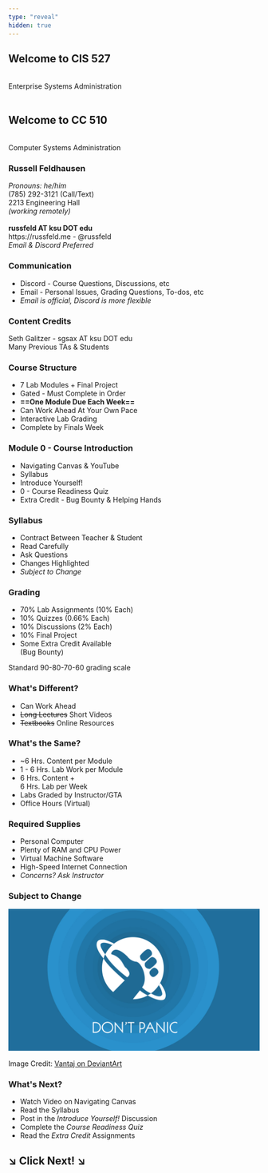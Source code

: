 ```yaml
---
type: "reveal"
hidden: true
---
```

<section>
	<h2>Welcome to CIS 527</h2><br>Enterprise Systems Administration<br><br>
	<h2>Welcome to CC 510</h2><br>Computer Systems Administration
</section>
<section>
	<h3>Russell Feldhausen</h3>
	<p>
	  <i>Pronouns: he/him</i><br>
		(785) 292-3121 (Call/Text)<br>
		2213 Engineering Hall<br>
		<i>(working remotely)</i><br>
		<br>
		<b>russfeld AT ksu DOT edu</b><br>
		https://russfeld.me  -  @russfeld<br>
		<i>Email & Discord Preferred</i>
	</p>
</section>
<section>
	<h3>Communication</h3>
	<ul>
		<li>Discord - Course Questions, Discussions, etc</li>
		<li>Email - Personal Issues, Grading Questions, To-dos, etc</li>
		<li><i>Email is official, Discord is more flexible</i></li>
	</ul>
</section>
<section>
	<h3>Content Credits</h3>
	Seth Galitzer - sgsax AT ksu DOT edu<br>
	Many Previous TAs & Students
</section>
<section>
	<h3>Course Structure</h3>
	<ul>
		<li>7 Lab Modules + Final Project</li>
		<li>Gated - Must Complete in Order</li>
		<li><b>==One Module Due Each Week==</b></li>
		<li>Can Work Ahead At Your Own Pace</li>
		<li>Interactive Lab Grading</li>
		<li>Complete by Finals Week</li>
	</ul>
</section>
<section>
	<h3>Module 0 - Course Introduction</h3>
	<ul>
		<li>Navigating Canvas & YouTube</li>
		<li>Syllabus</li>
		<li>Introduce Yourself!</li>
		<li>0 - Course Readiness Quiz</li>
		<li>Extra Credit - Bug Bounty & Helping Hands</li>
	</ul>
</section>
<section>
	<h3>Syllabus</h3>
	<ul>
		<li>Contract Between Teacher & Student</li>
		<li>Read Carefully</li>
		<li>Ask Questions</li>
		<li>Changes Highlighted</li>
		<li><i>Subject to Change</i></li>
	</ul>
</section>
<section>
	<h3>Grading</h3>
	<ul>
		<li>70% Lab Assignments (10% Each)</li>
		<li>10% Quizzes (0.66% Each)</li>
		<li>10% Discussions (2% Each)
		<li>10% Final Project</li>
		<li>Some Extra Credit Available<br>(Bug Bounty)</li>
	</ul>
	<p>Standard 90-80-70-60 grading scale</p>
</section>
<section>
	<h3>What's Different?</h3>
	<ul>
		<li>Can Work Ahead</li>
		<li><del>Long Lectures</del> Short Videos</li>
		<li><del>Textbooks</del> Online Resources</li>
	</ul>
</section>
<section>
	<h3>What's the Same?</h3>
	<ul>
		<li>~6 Hrs. Content per Module</li>
		<li>1 - 6 Hrs. Lab Work per Module</li>
		<li>6 Hrs. Content +<br>6 Hrs. Lab per Week</li>
		<li>Labs Graded by Instructor/GTA</li>
		<li>Office Hours (Virtual)</li>
	</ul>
</section>
<section>
	<h3>Required Supplies</h3>
	<ul>
		<li>Personal Computer</li>
		<li>Plenty of RAM and CPU Power</li>
		<li>Virtual Machine Software</li>
		<li>High-Speed Internet Connection</li>
		<li><i>Concerns? Ask Instructor</i></li>
	</ul>
</section>
<section>
	<h3>Subject to Change</h3>
	<img class="stretch" src="/images/dontpanic_vantaj.jpg">
	<p class="imagecredit">Image Credit: <a href="http://vantaj.deviantart.com/art/Don-t-Panic-Wallpaper-267836839">Vantaj on DeviantArt</a></p>
</section>
<section>
	<h3>What's Next?</h3>
	<ul>
		<li>Watch Video on Navigating Canvas</li>
		<li>Read the Syllabus</li>
		<li>Post in the <i>Introduce Yourself!</i> Discussion</li>
		<li>Complete the <i>Course Readiness Quiz</i></li>
		<li>Read the <i>Extra Credit</i> Assignments</li>
	</ul>
</section>
<section>
	<h1> &#8600; Click Next! &#8600;</h1>
</section>
